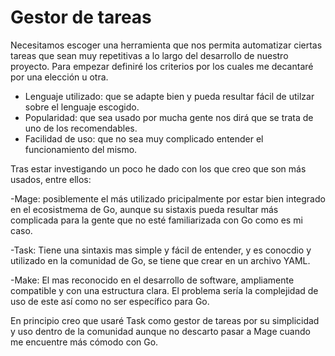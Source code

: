 
# Gestor de tareas

Necesitamos escoger una herramienta que nos permita automatizar ciertas tareas que sean muy repetitivas a lo largo del desarrollo de nuestro proyecto. Para empezar definiré los criterios por los cuales me decantaré por una elección u otra.

- Lenguaje utilizado: que se adapte bien y pueda resultar fácil de utilzar sobre el lenguaje escogido.
- Popularidad: que sea usado por mucha gente nos dirá que se trata de uno de los recomendables.
- Facilidad de uso: que no sea muy complicado entender el funcionamiento del mismo.

Tras estar investigando un poco he dado con los que creo que son más usados, entre ellos:

-Mage: posiblemente el más utilizado pricipalmente por estar bien integrado en el ecosistmema de Go, aunque su sistaxis pueda resultar más complicada para la gente que no esté familiarizada con Go como es mi caso.

-Task: Tiene una sintaxis mas simple y fácil de entender, y es conocdio y utilizado en la comunidad de Go, se tiene que crear en un archivo YAML.

-Make: El mas reconocido en el desarrollo de software, ampliamente compatible y con una estructura clara. El problema sería la complejidad de uso de este así como no ser específico para Go. 

En principio creo que usaré Task como gestor de tareas por su simplicidad y uso dentro de la comunidad aunque no descarto pasar a Mage cuando me encuentre más cómodo con Go. 